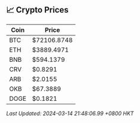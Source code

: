 ## 📈 Crypto Prices

| Coin | Price |
| ---- | ----- |
| BTC | $72106.8748 |
| ETH | $3889.4971 |
| BNB | $594.1379 |
| CRV | $0.8291 |
| ARB | $2.0155 |
| OKB | $67.3889 |
| DOGE | $0.1821 |

_Last Updated: 2024-03-14 21:48:06.99 +0800 HKT_
